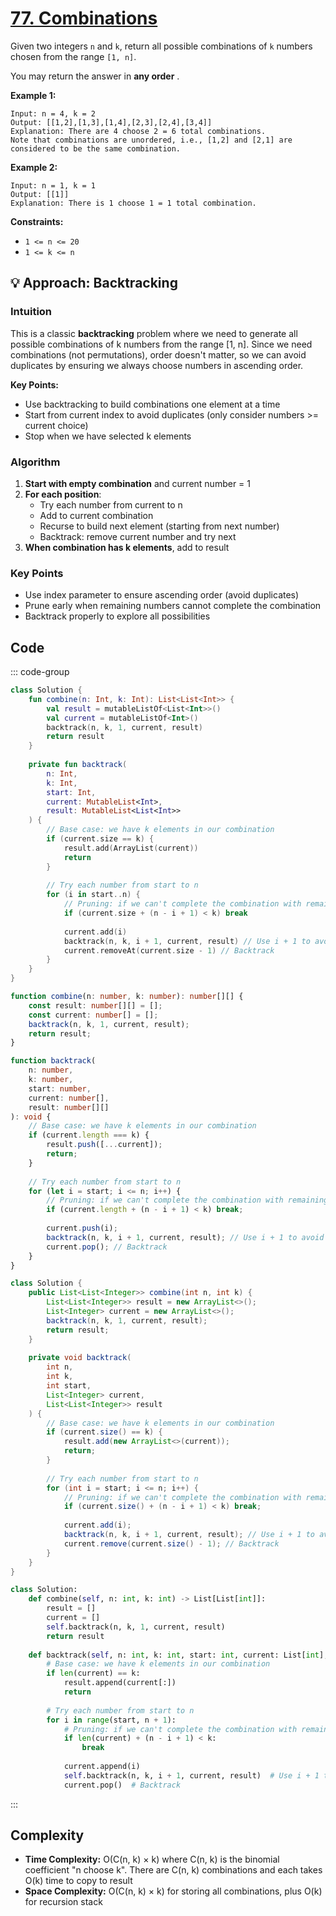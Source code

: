 # [77. Combinations](https://leetcode.com/problems/combinations/description/?envType=study-plan-v2&envId=top-interview-150)

Given two integers <code>n</code> and <code>k</code>, return all possible combinations of <code>k</code> numbers chosen from the range <code>[1, n]</code>.

You may return the answer in **any order** .

**Example 1:** 

```
Input: n = 4, k = 2
Output: [[1,2],[1,3],[1,4],[2,3],[2,4],[3,4]]
Explanation: There are 4 choose 2 = 6 total combinations.
Note that combinations are unordered, i.e., [1,2] and [2,1] are considered to be the same combination.
```

**Example 2:** 

```
Input: n = 1, k = 1
Output: [[1]]
Explanation: There is 1 choose 1 = 1 total combination.
```

**Constraints:** 

- <code>1 <= n <= 20</code>
- <code>1 <= k <= n</code>

## 💡 Approach: Backtracking

### Intuition

This is a classic **backtracking** problem where we need to generate all possible combinations of k numbers from the range [1, n]. Since we need combinations (not permutations), order doesn't matter, so we can avoid duplicates by ensuring we always choose numbers in ascending order.

**Key Points:**
- Use backtracking to build combinations one element at a time
- Start from current index to avoid duplicates (only consider numbers >= current choice)
- Stop when we have selected k elements

### Algorithm

1. **Start with empty combination** and current number = 1
2. **For each position**:
   - Try each number from current to n
   - Add to current combination
   - Recurse to build next element (starting from next number)
   - Backtrack: remove current number and try next
3. **When combination has k elements**, add to result

### Key Points

- Use index parameter to ensure ascending order (avoid duplicates)
- Prune early when remaining numbers cannot complete the combination
- Backtrack properly to explore all possibilities

## Code

::: code-group

```kotlin [Kotlin]
class Solution {
    fun combine(n: Int, k: Int): List<List<Int>> {
        val result = mutableListOf<List<Int>>()
        val current = mutableListOf<Int>()
        backtrack(n, k, 1, current, result)
        return result
    }
    
    private fun backtrack(
        n: Int,
        k: Int,
        start: Int,
        current: MutableList<Int>,
        result: MutableList<List<Int>>
    ) {
        // Base case: we have k elements in our combination
        if (current.size == k) {
            result.add(ArrayList(current))
            return
        }
        
        // Try each number from start to n
        for (i in start..n) {
            // Pruning: if we can't complete the combination with remaining numbers
            if (current.size + (n - i + 1) < k) break
            
            current.add(i)
            backtrack(n, k, i + 1, current, result) // Use i + 1 to avoid duplicates
            current.removeAt(current.size - 1) // Backtrack
        }
    }
}
```

```typescript [TypeScript]
function combine(n: number, k: number): number[][] {
    const result: number[][] = [];
    const current: number[] = [];
    backtrack(n, k, 1, current, result);
    return result;
}

function backtrack(
    n: number,
    k: number,
    start: number,
    current: number[],
    result: number[][]
): void {
    // Base case: we have k elements in our combination
    if (current.length === k) {
        result.push([...current]);
        return;
    }
    
    // Try each number from start to n
    for (let i = start; i <= n; i++) {
        // Pruning: if we can't complete the combination with remaining numbers
        if (current.length + (n - i + 1) < k) break;
        
        current.push(i);
        backtrack(n, k, i + 1, current, result); // Use i + 1 to avoid duplicates
        current.pop(); // Backtrack
    }
}
```

```java [Java]
class Solution {
    public List<List<Integer>> combine(int n, int k) {
        List<List<Integer>> result = new ArrayList<>();
        List<Integer> current = new ArrayList<>();
        backtrack(n, k, 1, current, result);
        return result;
    }
    
    private void backtrack(
        int n,
        int k,
        int start,
        List<Integer> current,
        List<List<Integer>> result
    ) {
        // Base case: we have k elements in our combination
        if (current.size() == k) {
            result.add(new ArrayList<>(current));
            return;
        }
        
        // Try each number from start to n
        for (int i = start; i <= n; i++) {
            // Pruning: if we can't complete the combination with remaining numbers
            if (current.size() + (n - i + 1) < k) break;
            
            current.add(i);
            backtrack(n, k, i + 1, current, result); // Use i + 1 to avoid duplicates
            current.remove(current.size() - 1); // Backtrack
        }
    }
}
```

```python [Python]
class Solution:
    def combine(self, n: int, k: int) -> List[List[int]]:
        result = []
        current = []
        self.backtrack(n, k, 1, current, result)
        return result
    
    def backtrack(self, n: int, k: int, start: int, current: List[int], result: List[List[int]]) -> None:
        # Base case: we have k elements in our combination
        if len(current) == k:
            result.append(current[:])
            return
        
        # Try each number from start to n
        for i in range(start, n + 1):
            # Pruning: if we can't complete the combination with remaining numbers
            if len(current) + (n - i + 1) < k:
                break
            
            current.append(i)
            self.backtrack(n, k, i + 1, current, result)  # Use i + 1 to avoid duplicates
            current.pop()  # Backtrack
```

:::

## Complexity

- **Time Complexity:** O(C(n, k) × k) where C(n, k) is the binomial coefficient "n choose k". There are C(n, k) combinations and each takes O(k) time to copy to result
- **Space Complexity:** O(C(n, k) × k) for storing all combinations, plus O(k) for recursion stack